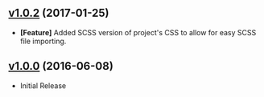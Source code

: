 ## [v1.0.2](https://github.com/bsara/resizable-drawer.js/tree/v1.0.2) (2017-01-25)

* **[Feature]** Added SCSS version of project's CSS to allow for easy SCSS file importing.


## [v1.0.0](https://github.com/bsara/resizable-drawer.js/tree/v1.0.0) (2016-06-08)

* Initial Release
